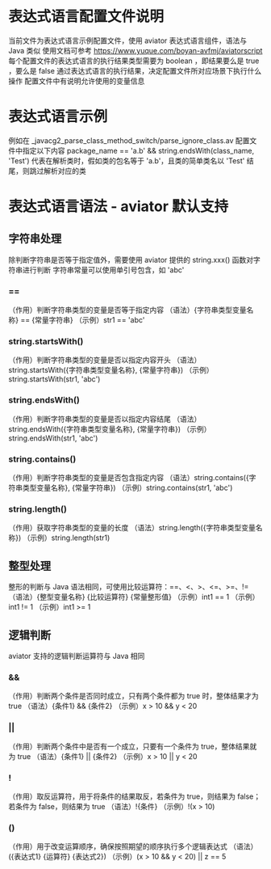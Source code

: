 # 表达式语言配置文件说明
当前文件为表达式语言示例配置文件，使用 aviator 表达式语言组件，语法与 Java 类似
使用文档可参考 https://www.yuque.com/boyan-avfmj/aviatorscript
每个配置文件的表达式语言的执行结果类型需要为 boolean ，即结果要么是 true ，要么是 false
通过表达式语言的执行结果，决定配置文件所对应场景下执行什么操作
配置文件中有说明允许使用的变量信息

# 表达式语言示例
例如在 _javacg2_parse_class_method_switch/parse_ignore_class.av 配置文件中指定以下内容
package_name == 'a.b' && string.endsWith(class_name, 'Test')
代表在解析类时，假如类的包名等于 'a.b'，且类的简单类名以 'Test' 结尾，则跳过解析对应的类

# 表达式语言语法 - aviator 默认支持

## 字符串处理
除判断字符串是否等于指定值外，需要使用 aviator 提供的 string.xxx() 函数对字符串进行判断
字符串常量可以使用单引号包含，如 'abc'

### ==
（作用）判断字符串类型的变量是否等于指定内容
（语法）{字符串类型变量名称} == {常量字符串}
（示例）str1 == 'abc'

### string.startsWith()
（作用）判断字符串类型的变量是否以指定内容开头
（语法）string.startsWith({字符串类型变量名称}, {常量字符串})
（示例）string.startsWith(str1, 'abc')

### string.endsWith()
（作用）判断字符串类型的变量是否以指定内容结尾
（语法）string.endsWith({字符串类型变量名称}, {常量字符串})
（示例）string.endsWith(str1, 'abc')

### string.contains()
（作用）判断字符串类型的变量是否包含指定内容
（语法）string.contains({字符串类型变量名称}, {常量字符串})
（示例）string.contains(str1, 'abc')

### string.length()
（作用）获取字符串类型的变量的长度
（语法）string.length({字符串类型变量名称})
（示例）string.length(str1)

## 整型处理
整形的判断与 Java 语法相同，可使用比较运算符：==、<、>、<=、>=、!=
（语法）{整型变量名称} {比较运算符} {常量整形值}
（示例）int1 == 1
（示例）int1 != 1
（示例）int1 >= 1

## 逻辑判断
aviator 支持的逻辑判断运算符与 Java 相同

### &&
（作用）判断两个条件是否同时成立，只有两个条件都为 true 时，整体结果才为 true
（语法）{条件1} && {条件2}
（示例）x > 10 && y < 20

### ||
（作用）判断两个条件中是否有一个成立，只要有一个条件为 true，整体结果就为 true
（语法）{条件1} || {条件2}
（示例）x > 10 || y < 20

### !
（作用）取反运算符，用于将条件的结果取反，若条件为 true，则结果为 false；若条件为 false，则结果为 true
（语法）!{条件}
（示例）!(x > 10)

### ()
（作用）用于改变运算顺序，确保按照期望的顺序执行多个逻辑表达式
（语法）({表达式1} {运算符} {表达式2})
（示例）(x > 10 && y < 20) || z == 5
